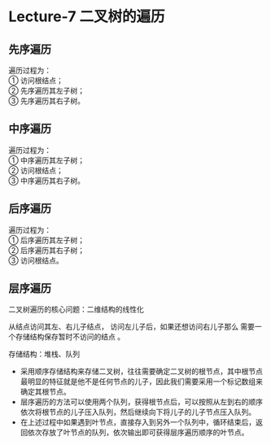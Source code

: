 # Lecture-7 二叉树的遍历

## 先序遍历 
遍历过程为：   
① 访问根结点；   
② 先序遍历其左子树；  
③ 先序遍历其右子树。  

## 中序遍历
遍历过程为：  
① 中序遍历其左子树；   
② 访问根结点；  
③ 中序遍历其右子树。  

## 后序遍历
遍历过程为：   
① 后序遍历其左子树；   
② 后序遍历其右子树；  
③ 访问根结点。

## 层序遍历
二叉树遍历的核心问题：二维结构的线性化 

从结点访问其左、右儿子结点， 访问左儿子后，如果还想访问右儿子那么 需要一个存储结构保存暂时不访问的结点 。

存储结构：堆栈、队列  

- 采用顺序存储结构来存储二叉树，往往需要确定二叉树的根节点，其中根节点最明显的特征就是他不是任何节点的儿子，因此我们需要采用一个标记数组来确定其根节点。
- 层序遍历的方法可以使用两个队列，获得根节点后，可以按照从左到右的顺序依次将根节点的儿子压入队列，然后继续向下将儿子的儿子节点压入队列。
- 在上述过程中如果遇到叶节点，直接存入到另外一个队列中，循环结束后，返回依次存放了叶节点的队列，依次输出即可获得层序遍历顺序的叶节点。